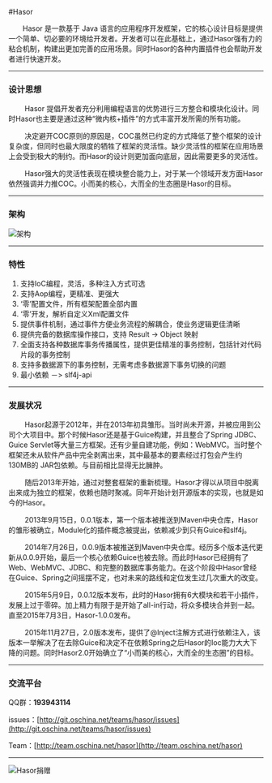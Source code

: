 #Hasor

&emsp;&emsp;Hasor 是一款基于 Java 语言的应用程序开发框架，它的核心设计目标是提供一个简单、切必要的环境给开发者。开发者可以在此基础上，通过Hasor强有力的粘合机制，构建出更加完善的应用场景。同时Hasor的各种内置插件也会帮助开发者进行快速开发。

----------
### 设计思想

&emsp;&emsp; Hasor 提倡开发者充分利用编程语言的优势进行三方整合和模块化设计。同时Hasor也主要是通过这种“微内核+插件”的方式丰富开发所需的所有功能。

&emsp;&emsp; 决定避开COC原则的原因是，COC虽然已约定的方式降低了整个框架的设计复杂度，但同时也最大限度的牺牲了框架的灵活性。缺少灵活性的框架在应用场景上会受到极大的制约。而Hasor的设计则更加面向底层，因此需要更多的灵活性。

&emsp;&emsp; Hasor强大的灵活性表现在模块整合能力上，对于某一个领域开发方面Hasor依然强调并力推COC。小而美的核心，大而全的生态圈是Hasor的目标。

----------
### 架构

![架构](http://static.oschina.net/uploads/space/2015/1127/185946_9TWV_1166271.png)

----------
### 特性
01. 支持IoC编程，灵活，多种注入方式可选
02. 支持Aop编程，更精准、更强大
03. ‘零’配置文件，所有框架配置全部内置
04. ‘零’开发，解析自定义Xml配置文件
05. 提供事件机制，通过事件方便业务流程的解耦合，使业务逻辑更佳清晰
06. 提供完备的数据库操作接口，支持 Result -> Object 映射
07. 全面支持各种数据库事务传播属性，提供更佳精准的事务控制，包括针对代码片段的事务控制
08. 支持多数据源下的事务控制，无需考虑多数据源下事务切换的问题
09. 最小依赖 －> slf4j-api

----------
### 发展状况

&emsp;&emsp; Hasor起源于2012年，并在2013年初具雏形。当时尚未开源，并被应用到公司个大项目中。那个时候Hasor还是基于Guice构建，并且整合了Spring JDBC、Guice Servlet等大量三方框架。还有少量自建功能，例如：WebMVC。当时整个框架还未从软件产品中完全剥离出来，其中最基本的要素经过打包会产生约 130MB的 JAR包依赖。与目前相比显得无比臃肿。

&emsp;&emsp; 随后2013年开始，通过对整套框架的重新梳理。Hasor才得以从项目中脱离出来成为独立的框架，依赖也随时聚减。同年开始计划开源版本的实现，也就是如今的Hasor。

&emsp;&emsp; 2013年9月15日，0.0.1版本，第一个版本被推送到Maven中央仓库，Hasor的雏形被确立，Module化的插件概念被提出，依赖减少到只有Guice和slf4j。

&emsp;&emsp; 2014年7月26日，0.0.9版本被推送到Maven中央仓库。经历多个版本迭代更新从0.0.9开始，最后一个核心依赖Guice也被去除。而此时Hasor已经拥有了Web、WebMVC、JDBC、和完整的数据库事务能力。在这个阶段中Hasor曾经在Guice、Spring之间摇摆不定，也对未来的路线和定位发生过几次重大的改变。

&emsp;&emsp; 2015年5月9日，0.0.12版本发布，此时的Hasor拥有6大模块和若干小插件，发展上过于零碎。加上精力有限于是开始了all-in行动，将众多模块合并到一起。直至2015年7月3日，Hasor-1.0.0发布。

&emsp;&emsp; 2015年11月27日，2.0版本发布，提供了@Inject注解方式进行依赖注入，该版本一举解决了在去除Guice和决定不在依赖Spring之后Hasor的Ioc能力大大下降的问题。同时Hasor2.0开始确立了“小而美的核心，大而全的生态圈”的目标。

----------
### 交流平台

QQ群：**193943114**

issues：[http://git.oschina.net/teams/hasor/issues](http://git.oschina.net/teams/hasor/issues)

Team：[http://team.oschina.net/hasor](http://team.oschina.net/hasor)


----------
![Hasor捐赠](http://static.oschina.net/uploads/space/2015/1130/154023_xiMj_1166271.png)